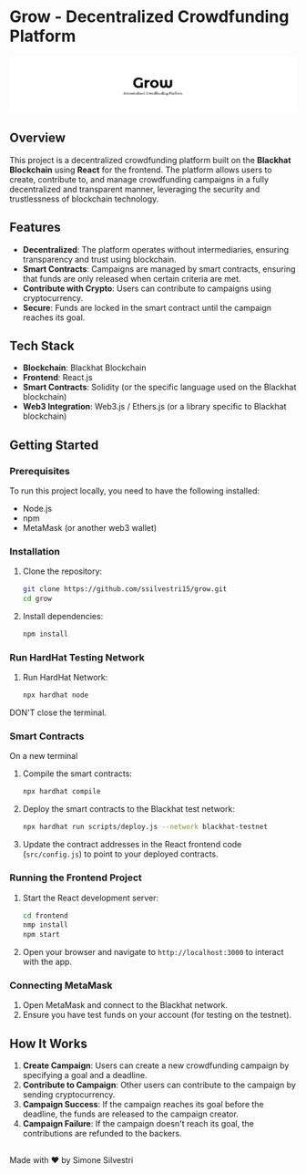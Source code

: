# Grow - Decentralized Crowdfunding Platform

![Grow Logo](https://github.com/ssilvestri15/grow/blob/main/banner.png)

## Overview

This project is a decentralized crowdfunding platform built on the **Blackhat Blockchain** using **React** for the frontend. The platform allows users to create, contribute to, and manage crowdfunding campaigns in a fully decentralized and transparent manner, leveraging the security and trustlessness of blockchain technology.

## Features

- **Decentralized**: The platform operates without intermediaries, ensuring transparency and trust using blockchain.
- **Smart Contracts**: Campaigns are managed by smart contracts, ensuring that funds are only released when certain criteria are met.
- **Contribute with Crypto**: Users can contribute to campaigns using cryptocurrency.
- **Secure**: Funds are locked in the smart contract until the campaign reaches its goal.

## Tech Stack

- **Blockchain**: Blackhat Blockchain
- **Frontend**: React.js
- **Smart Contracts**: Solidity (or the specific language used on the Blackhat blockchain)
- **Web3 Integration**: Web3.js / Ethers.js (or a library specific to Blackhat blockchain)

## Getting Started

### Prerequisites

To run this project locally, you need to have the following installed:

- Node.js
- npm
- MetaMask (or another web3 wallet)

### Installation

1. Clone the repository:

   ```bash
   git clone https://github.com/ssilvestri15/grow.git
   cd grow
   ```

2. Install dependencies:

   ```bash
   npm install
   ```

### Run HardHat Testing Network

1. Run HardHat Network:

   ```bash
   npx hardhat node
   ```
DON'T close the terminal.

### Smart Contracts

On a new terminal

1. Compile the smart contracts:

   ```bash
   npx hardhat compile
   ```

2. Deploy the smart contracts to the Blackhat test network:

   ```bash
   npx hardhat run scripts/deploy.js --network blackhat-testnet
   ```

3. Update the contract addresses in the React frontend code (`src/config.js`) to point to your deployed contracts.

### Running the Frontend Project

1. Start the React development server:

   ```bash
   cd frontend
   nmp install
   npm start
   ```

2. Open your browser and navigate to `http://localhost:3000` to interact with the app.

### Connecting MetaMask

1. Open MetaMask and connect to the Blackhat network.
2. Ensure you have test funds on your account (for testing on the testnet).

## How It Works

1. **Create Campaign**: Users can create a new crowdfunding campaign by specifying a goal and a deadline.
2. **Contribute to Campaign**: Other users can contribute to the campaign by sending cryptocurrency.
3. **Campaign Success**: If the campaign reaches its goal before the deadline, the funds are released to the campaign creator.
4. **Campaign Failure**: If the campaign doesn't reach its goal, the contributions are refunded to the backers.

##

Made with ❤️ by Simone Silvestri
